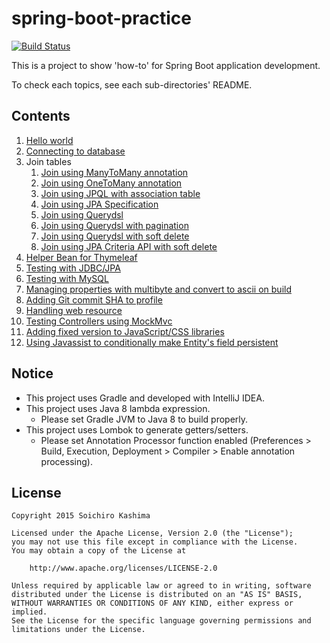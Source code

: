 # spring-boot-practice

[![Build Status](https://travis-ci.org/ksoichiro/spring-boot-practice.svg?branch=master)](https://travis-ci.org/ksoichiro/spring-boot-practice)

This is a project to show 'how-to' for Spring Boot application development.  

To check each topics, see each sub-directories' README.

## Contents

1. [Hello world](20150622-hello-world)
1. [Connecting to database](20150622-db)
1. Join tables
    1. [Join using ManyToMany annotation](20150829-join-manytomany)
    1. [Join using OneToMany annotation](20150829-join-manytomany2)
    1. [Join using JPQL with association table](20150829-join-manytomany3)
    1. [Join using JPA Specification](20150901-join-manytomany4)
    1. [Join using Querydsl](20150903-join-manytomany5)
    1. [Join using Querydsl with pagination](20150903-join-manytomany6)
    1. [Join using Querydsl with soft delete](20150903-join-manytomany7)
    1. [Join using JPA Criteria API with soft delete](20150908-join-manytomany8)
1. [Helper Bean for Thymeleaf](20150910-thymeleaf-helper)
1. [Testing with JDBC/JPA](20150911-test-jdbc)
1. [Testing with MySQL](20151109-test-mysql)
1. [Managing properties with multibyte and convert to ascii on build](20151208-properties)
1. [Adding Git commit SHA to profile](20151210-git-sha-to-profile)
1. [Handling web resource](20160221-web-resource)
1. [Testing Controllers using MockMvc](20160307-test-controllers)
1. [Adding fixed version to JavaScript/CSS libraries](20160321-fixed-version)
1. [Using Javassist to conditionally make Entity's field persistent](20160405-javassist)

## Notice

* This project uses Gradle and developed with IntelliJ IDEA.
* This project uses Java 8 lambda expression.
    * Please set Gradle JVM to Java 8 to build properly.
* This project uses Lombok to generate getters/setters.
    * Please set Annotation Processor function enabled (Preferences > Build, Execution, Deployment > Compiler > Enable annotation processing).

## License

    Copyright 2015 Soichiro Kashima

    Licensed under the Apache License, Version 2.0 (the "License");
    you may not use this file except in compliance with the License.
    You may obtain a copy of the License at

        http://www.apache.org/licenses/LICENSE-2.0

    Unless required by applicable law or agreed to in writing, software
    distributed under the License is distributed on an "AS IS" BASIS,
    WITHOUT WARRANTIES OR CONDITIONS OF ANY KIND, either express or implied.
    See the License for the specific language governing permissions and
    limitations under the License.
